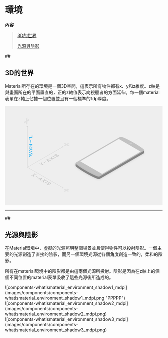 # 環境

**內容**

>[3D的世界](#3dworld)
>
>[光源與陰影](#ligntandshadow)

##<h2 id='3dworld'>3D的世界</h2>

Material所存在的環境是一個3D空間，這表示所有物件都有x、y和z維度。z軸是與畫面所在的平面垂直的，正的z軸值表示向視聽者的方面延伸。每一個material表單在z軸上佔據一個位置並且有一個標準的1dp厚度。

![components-whatismaterial_environment_3d_mdpi](images/components/components-whatismaterial_environment_3d_mdpi.png)

---

##<h2 id='ligntandshadow'>光源與陰影</h2>

在Material環境中，虛擬的光源照明整個場景並且使得物件可以投射陰影。一個主要的光源創造了直接的陰影，而另一個環境光源從各個角度創造一致的，柔和的陰影。

所有在material環境中的陰影都是由這兩個光源所投射。陰影是因為在z軸上的個個不同位置的material表單吸收了這些光源後所造成的。

<div width="360px" height="360px">
![components-whatismaterial_environment_shadow1_mdpi](images/components/components-whatismaterial_environment_shadow1_mdpi.png "PPPPP")
</div>
<div width="360px" height="360px">
![components-whatismaterial_environment_shadow2_mdpi](images/components/components-whatismaterial_environment_shadow2_mdpi.png)
</div>
<div width="360px" height="360px">
![components-whatismaterial_environment_shadow3_mdpi](images/components/components-whatismaterial_environment_shadow3_mdpi.png)
</div>
